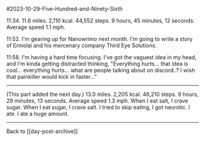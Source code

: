 #2023-10-29-Five-Hundred-and-Ninety-Sixth

11:34.  11.6 miles.  2,110 kcal.  44,552 steps.  9 hours, 45 minutes, 12 seconds.  Average speed 1.1 mph.

11:52.  I'm gearing up for Nanowrimo next month.  I'm going to write a story of Ermolai and his mercenary company Third Eye Solutions.

11:58.  I'm having a hard time focusing.  I've got the vaguest idea in my head, and I'm kinda getting distracted thinking, "Everything hurts... that idea is cool... everything hurts... what are people talking about on discord..? I wish that painkiller would kick in faster..."  

---
(This part added the next day.)  13.0 miles.  2,205 kcal.  46,210 steps.  9 hours, 29 minutes, 13 seconds.  Average speed 1.3 mph.  When I eat salt, I crave sugar.  When I eat sugar, I crave salt.  I tried to skip eating, I got neurotic.  I ate.  I ate a huge amount.

---
Back to [[day-post-archive]]